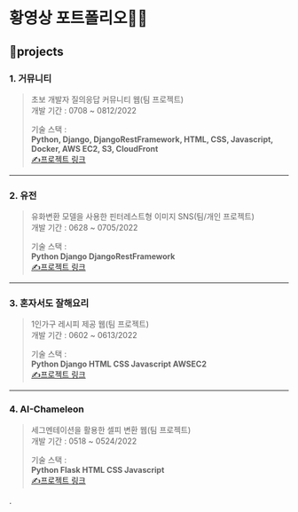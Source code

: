 # 황영상 포트폴리오👨‍💻

## 🚩projects

### 1. 거뮤니티
> 초보 개발자 질의응답 커뮤니티 웹(팀 프로젝트)  
> 개발 기간 : 0708 ~ 0812/2022  
>  
> 기술 스택 :  
> **Python, Django, DjangoRestFramework, HTML, CSS, Javascript, Docker, AWS EC2, S3, CloudFront**  
> [✍프로젝트 링크](https://github.com/migdracios/gomunity_be)
---
### 2. 유전
> 유화변환 모델을 사용한 핀터레스트형 이미지 SNS(팀/개인 프로젝트)  
> 개발 기간 : 0628 ~ 0705/2022  
>  
> 기술 스택 :  
> **Python Django DjangoRestFramework**   
> [✍프로젝트 링크](https://github.com/migdracios/yujeon_be)
---
### 3. 혼자서도 잘해요리
> 1인가구 레시피 제공 웹(팀 프로젝트)  
> 개발 기간 : 0602 ~ 0613/2022  
>    
> 기술 스택 :  
> **Python Django HTML CSS Javascript AWSEC2**  
> [✍프로젝트 링크](https://github.com/migdracios/cook_alone)
---
### 4. AI-Chameleon
> 세그멘테이션을 활용한 셀피 변환 웹(팀 프로젝트)  
> 개발 기간 : 0518 ~ 0524/2022  
>  
> 기술 스택 :  
> **Python Flask HTML CSS Javascript**   
> [✍프로젝트 링크](https://github.com/migdracios/ai_chameleon)


.